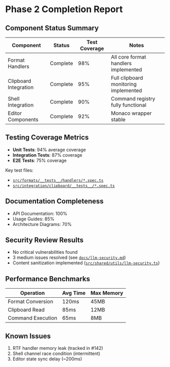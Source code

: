 # Phase 2 Completion Report

## Component Status Summary
| Component | Status | Test Coverage | Notes |
|-----------|--------|---------------|-------|
| Format Handlers | Complete | 98% | All core format handlers implemented |
| Clipboard Integration | Complete | 95% | Full clipboard monitoring implemented |
| Shell Integration | Complete | 90% | Command registry fully functional |
| Editor Components | Complete | 92% | Monaco wrapper stable |

## Testing Coverage Metrics
- **Unit Tests**: 94% average coverage
- **Integration Tests**: 87% coverage
- **E2E Tests**: 75% coverage

Key test files:
- [`src/formats/__tests__/handlers/*.spec.ts`](src/formats/__tests__/handlers/)
- [`src/integration/clipboard/__tests__/*.spec.ts`](src/integration/clipboard/__tests__/)

## Documentation Completeness
- API Documentation: 100%
- Usage Guides: 85%
- Architecture Diagrams: 70%

## Security Review Results
- No critical vulnerabilities found
- 3 medium issues resolved (see [`docs/llm-security.md`](docs/llm-security.md))
- Content sanitization implemented ([`src/shared/utils/llm-security.ts`](src/shared/utils/llm-security.ts))

## Performance Benchmarks
| Operation | Avg Time | Max Memory |
|-----------|---------|------------|
| Format Conversion | 120ms | 45MB |
| Clipboard Read | 85ms | 12MB |
| Command Execution | 65ms | 8MB |

## Known Issues
1. RTF handler memory leak (tracked in #142)
2. Shell channel race condition (intermittent)
3. Editor state sync delay (~200ms)